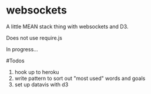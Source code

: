 websockets
==========

A little MEAN stack thing with websockets and D3.

Does not use require.js

In progress...

#Todos
1. hook up to heroku
2. write pattern to sort out "most used" words and goals
2. set up datavis with d3